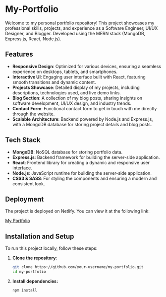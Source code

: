 # My-Portfolio

Welcome to my personal portfolio repository! This project showcases my professional skills, projects, and experience as a Software Engineer, UI/UX Designer, and Blogger. Developed using the MERN stack (MongoDB, Express.js, React, Node.js).

## Features

- **Responsive Design**: Optimized for various devices, ensuring a seamless experience on desktops, tablets, and smartphones.
- **Interactive UI**: Engaging user interface built with React, featuring smooth transitions and dynamic content.
- **Projects Showcase**: Detailed display of my projects, including descriptions, technologies used, and live demo links.
- **Blog Section**: A collection of my blog posts, sharing insights on software development, UI/UX design, and industry trends.
- **Contact Form**: Functional contact form to get in touch with me directly through the website.
- **Scalable Architecture**: Backend powered by Node.js and Express.js, with a MongoDB database for storing project details and blog posts.

## Tech Stack

- **MongoDB**: NoSQL database for storing portfolio data.
- **Express.js**: Backend framework for building the server-side application.
- **React**: Frontend library for creating a dynamic and responsive user interface.
- **Node.js**: JavaScript runtime for building the server-side application.
- **CSS3 & SASS**: For styling the components and ensuring a modern and consistent look.

## Deployment

The project is deployed on Netlify. You can view it at the following link:

[My Portfolio](https://aharshportfolio.netlify.app/)

## Installation and Setup

To run this project locally, follow these steps:

1. **Clone the repository**:
   ```bash
   git clone https://github.com/your-username/my-portfolio.git
   cd my-portfolio
2. **Install dependencies:**
   ```bash
   npm install
